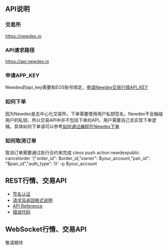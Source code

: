 ## API说明

### 交易所

https://newdex.io

### API请求路径

https://api.newdex.io

### 申请APP_KEY

Newdex的api_key需要和EOS账号绑定，[申请Newdex交易行情API_KEY](https://api.newdex.io/signup)  

### 如何下单

因为Newdex是去中心化交易所，下单需要使用用户私钥签名，Newdex不会触碰用户的私钥，所以交易API中并不包括下单的API，用户需要自己去实现下单逻辑。具体如何下单请可以参考[如何通过编程在Newdex下单](/api-for-cn/how_to_make_order.md)  

### 如何取消订单

取消订单需要通过执行合约来完成
cleos push action newdexpublic cancelorder '{"order_id": $order_id,"owner": $your_account,"pair_id": "$pair_id","auth_type": 1}' -p $your_account


## REST行情、交易API

* [签名认证](/api-for-cn/REST_authentication.md)
* [请求及返回格式说明](/api-for-cn/REST_request_response.md)
* [API Reference](/api-for-cn/REST_api_reference.md)
* [错误代码](/api-for-cn/REST_error_code.md)


## WebSocket行情、交易API

敬请期待
